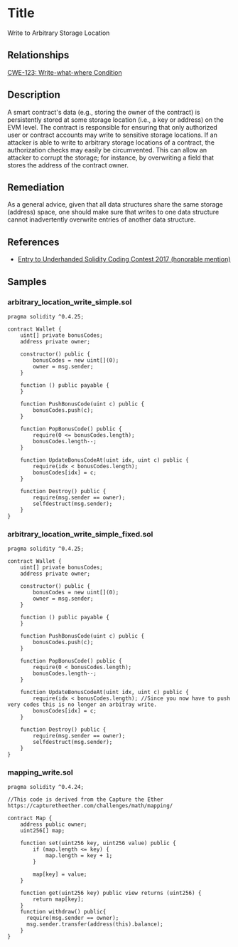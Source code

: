 # Title

Write to Arbitrary Storage Location

## Relationships

[CWE-123: Write-what-where Condition](https://cwe.mitre.org/data/definitions/123.html)

## Description

A smart contract's data (e.g., storing the owner of the contract) is persistently stored
at some storage location (i.e., a key or address) on the EVM level. The contract is
responsible for ensuring that only authorized user or contract accounts may write to
sensitive storage locations. If an attacker is able to write to arbitrary storage
locations of a contract, the authorization checks may easily be circumvented. This can
allow an attacker to corrupt the storage; for instance, by overwriting a field that stores
the address of the contract owner.

## Remediation

As a general advice, given that all data structures share the same storage (address)
space, one should make sure that writes to one data structure cannot inadvertently
overwrite entries of another data structure.

## References

- [Entry to Underhanded Solidity Coding Contest 2017 (honorable mention)](https://github.com/Arachnid/uscc/tree/master/submissions-2017/doughoyte)

## Samples

### arbitrary_location_write_simple.sol

```solidity
pragma solidity ^0.4.25;

contract Wallet {
    uint[] private bonusCodes;
    address private owner;

    constructor() public {
        bonusCodes = new uint[](0);
        owner = msg.sender;
    }

    function () public payable {
    }

    function PushBonusCode(uint c) public {
        bonusCodes.push(c);
    }

    function PopBonusCode() public {
        require(0 <= bonusCodes.length);
        bonusCodes.length--;
    }

    function UpdateBonusCodeAt(uint idx, uint c) public {
        require(idx < bonusCodes.length);
        bonusCodes[idx] = c;
    }

    function Destroy() public {
        require(msg.sender == owner);
        selfdestruct(msg.sender);
    }
}

```

### arbitrary_location_write_simple_fixed.sol

```solidity
pragma solidity ^0.4.25;

contract Wallet {
    uint[] private bonusCodes;
    address private owner;

    constructor() public {
        bonusCodes = new uint[](0);
        owner = msg.sender;
    }

    function () public payable {
    }

    function PushBonusCode(uint c) public {
        bonusCodes.push(c);
    }

    function PopBonusCode() public {
        require(0 < bonusCodes.length);
        bonusCodes.length--;
    }

    function UpdateBonusCodeAt(uint idx, uint c) public {
        require(idx < bonusCodes.length); //Since you now have to push very codes this is no longer an arbitray write.
        bonusCodes[idx] = c;
    }

    function Destroy() public {
        require(msg.sender == owner);
        selfdestruct(msg.sender);
    }
}

```

### mapping_write.sol

```solidity
pragma solidity ^0.4.24;

//This code is derived from the Capture the Ether https://capturetheether.com/challenges/math/mapping/

contract Map {
    address public owner;
    uint256[] map;

    function set(uint256 key, uint256 value) public {
        if (map.length <= key) {
            map.length = key + 1;
        }

        map[key] = value;
    }

    function get(uint256 key) public view returns (uint256) {
        return map[key];
    }
    function withdraw() public{
      require(msg.sender == owner);
      msg.sender.transfer(address(this).balance);
    }
}

```
